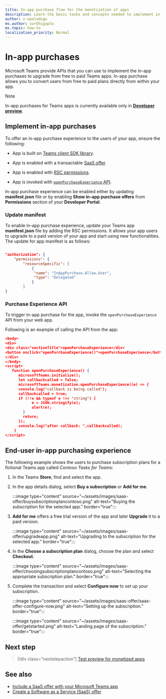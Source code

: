 ```yaml
---
title: In-app purchase flow for the monetization of apps
description: Learn the basic tasks and concepts needed to implement in-app purchases and trial functionality in teams apps.
author: v-npaladugu
ms.author: surbhigupta
ms.topic: how-to
localization_priority: Normal 
---
```


# In-app purchases

Microsoft Teams provide APIs that you can use to implement the in-app purchases to upgrade from free to paid Teams apps. In-app purchase allows you to convert users from free to paid plans directly from within your app.

> [!NOTE]
> In-app purchases for Teams apps is currently available only in [**Developer preview**](/microsoftteams/platform/resources/dev-preview/developer-preview-intro).

## Implement in-app purchases

To offer an in-app purchase experience to the users of your app, ensure the following:

* App is built on [Teams client SDK library](https://github.com/OfficeDev/microsoft-teams-library-js).

* App is enabled with a transactable [SaaS offer](~/concepts/deploy-and-publish/appsource/prepare/include-saas-offer.md).

* App is enabled with [RSC permissions](#update-manifest).

* App is invoked with [`openPurchaseExperience` API](#purchase-experience-api).

In-app purchase experience can be enabled either by updating **manifest.json** file or by enabling **Show in-app purchase offers** from **Permissions** section of your **Developer Portal**.

### Update manifest

To enable in-app purchase experience, update your Teams app **manifest.json** file by adding the RSC permissions. It allows your app users to upgrade to a paid version of your app and start using new functionalities. The update for app manifest is as follows:

```json

"authorization": {
    "permissions": {
        "resourceSpecific": [
            {
             "name": "InAppPurchase.Allow.User",
             "type": "Delegated"
            }
        ]
}
```

### Purchase Experience API

To trigger in-app purchase for the app, invoke the `openPurchaseExperience` API from your web app.

Following is an example of calling the API from the app:

```json
<body> 
<div> 
<div class="sectionTitle">openPurchaseExperience</div> 
<button onclick="openPurchaseExperience()">openPurchaseExperience</button> 
</div> 
</body> 
<script> 
   function openPurchaseExperience() {
      microsoftTeams.initialize();
      let callbackcalled = false;
      microsoftTeams.monetization.openPurchaseExperience((e) => {
      console.log("callback is being called");
      callbackcalled = true;  
      if (!!e && typeof e !== "string") {
            e = JSON.stringify(e);
            alert(e);
        }
        return;
      });
      console.log("after callback: ",callbackcalled);
    } 
</script> 
```

## End-user in-app purchasing experience

The following example shows the users to purchase subscription plans for a fictional Teams app called *Contoso Tasks for Teams*:

1. In the Teams **Store**, find and select the app.

1. In the app details dialog, select **Buy a subscription** or **Add for me**. 

    :::image type="content" source="~/assets/images/saas-offer/buysubscriptionplancontoso.png" alt-text="Buying the subscription for the selected app." border="true":::

    
1. **Add for me** offers a free trial version of the app and later **Upgrade** it to a paid version.

    :::image type="content" source="~/assets/images/saas-offer/upgradeapp.png" alt-text="Upgrading to the subscription for the selected app." border="true":::

1. In the **Choose a subscription plan** dialog, choose the plan and select **Checkout**.

    :::image type="content" source="~/assets/images/saas-offer/choosingsubscriptionplancontoso.png" alt-text="Selecting the appropriate subscription plan." border="true":::

1. Complete the transaction and select **Configure now** to set up your subscription.

    :::image type="content" source="~/assets/images/saas-offer/saas-offer-configure-now.png" alt-text="Setting up the subscription." border="true":::

    :::image type="content" source="~/assets/images/saas-offer/getstarted.png" alt-text="Landing page of the subscription." border="true":::

## Next step

> [!div class="nextstepaction"]
> [Test preview for monetized apps](~/concepts/deploy-and-publish/appsource/prepare/Test-preview-for-monetized-apps.md)

## See also

* [Include a SaaS offer with your Microsoft Teams app](~/concepts/deploy-and-publish/appsource/prepare/include-saas-offer.md)
* [Create a Software as a Service (SaaS) offer](include-saas-offer.md#create-your-saas-offer)